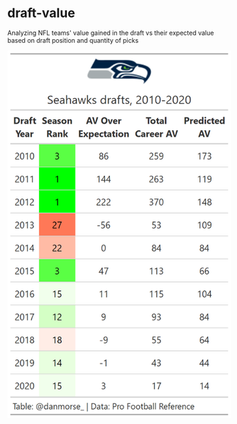 # draft-value
Analyzing NFL teams' value gained in the draft vs their expected value based on draft position and quantity of picks

![seahawks example](https://github.com/danmorse314/draft-value/blob/main/seahawks%20pcjs%20draft%20value.png)
